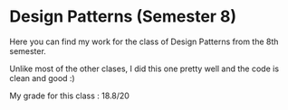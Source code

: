 # Design Patterns (Semester 8)

Here you can find my work for the class of Design Patterns from the 8th semester.

Unlike most of the other clases, I did this one pretty well and the code is clean and good :)

My grade for this class : 18.8/20
